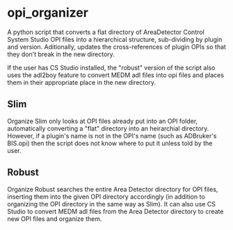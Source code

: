 # opi_organizer
A python script that converts a flat directory of AreaDetector Control System Studio OPI files into a hierarchical structure, sub-dividing by plugin and version. Aditionally, updates the cross-references of plugin OPIs so that they don't break in the new directory.

If the user has CS Studio installed, the "robust" version of the script also uses the adl2boy feature to convert MEDM adl files into opi files and places them in their appropriate place in the new directory.

## Slim ##
Organize Slim only looks at OPI files already put into an OPI folder, automatically converting a "flat" directory into an heirarchial directory. However, if a plugin's name is not in the OPI's name (such as ADBruker's BIS.opi) then the script does not know where to put it unless told by the user.

## Robust ##
Organize Robust searches the entire Area Detector directory for OPI files, inserting them into the given OPI directory accordingly (in addition to organizing the OPI directory in the same way as Slim). It can also use CS Studio to convert MEDM adl files from the Area Detector directory to create new OPI files and organize them.
